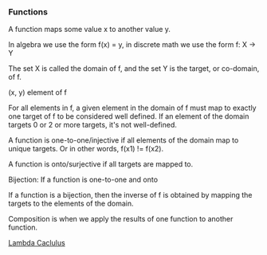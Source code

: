 ### Functions

A function maps some value x to another value y. 

In algebra we use the form f(x) = y, in discrete math we use the form f: X -> Y

The set X is called the domain of f, and the set Y is the target, or co-domain, of f.

(x, y) element of f

For all elements in f, a given element in the domain of f must map to exactly one target of f to be considered well defined. If an element of the domain targets 0 or 2 or more targets, it's not well-defined.

A function is one-to-one/injective if all elements of the domain map to unique targets. Or in other words, f(x1) != f(x2). 

A function is onto/surjective if all targets are mapped to.

Bijection: If a function is one-to-one and onto

If a function is a bijection, then the inverse of f is obtained by mapping the targets to the elements of the domain.

Composition is when we apply the results of one function to another function.

[Lambda Caclulus](https://www.youtube.com/watch?v=eis11j_iGMs)

